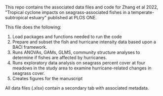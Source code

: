 This repo contains the associated data files and code for Zhang et al 2022, "Tropical cyclone impacts on seagrass-associated fishes in a temperate-subtropical estuary" published at PLOS ONE. 

This file does the following:

1. Load packages and functions needed to run the code 
2. Prepare and subset the fish and hurricane intensity data based upon a BACI framework. 
3. Runs ANOVAs, GAMs, GLMS, community structure analyses to determine if fishes are affected by hurricanes.
4. Runs exploratory data analysis on seagrass percent cover at four meadows in the study area to examine hurricane-related changes in seagrass cover.
5. Creates figures for the manuscript

All data files (.xlsx) contain a secondary tab with associated metadata.
